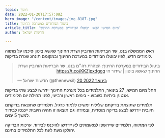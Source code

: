 ```yaml
---
topic: חינוך
date: 2022-01-20T17:57:08Z
hero_image: "/content/images/img_8187.jpg"
title: ביטול הבידודים במערכת החינוך
article_title: 'מיום חמישי הבא: יבוטלו הבידודים במערכת החינוך'
author: חדשות ישראל

---
```

ראש הממשלה בנט, שר הבריאות הורוביץ ושרת החינוך שאשא ביטון סיכמו על מתווה לימודים חדש, לפיו יבוטלו הבידודים במערכת החינוך ובמקומם תונהג שגרת בדיקות.

<blockquote class="twitter-tweet" data-lang="he"><p lang="iw" dir="rtl">ביטול הבידודים במערכת החינוך: הצהרת רה״מ בנט, שר הבריאות הורוביץ ושרת החינוך שאשא ביטון | שידור חי <a href="https://t.co/KKZjpxdggq">https://t.co/KKZjpxdggq</a></p>&mdash; חדשות ישראל (@thenewsil) <a href="https://twitter.com/thenewsil/status/1484217737840889863?ref_src=twsrc%5Etfw">20 בינואר 2022</a></blockquote> <script async src="https://platform.twitter.com/widgets.js" charset="utf-8"></script>

החל מיום חמישי, 27 בינואר, התלמידים בכל מערכת החינוך יידרשו לבצע שתי בדיקות אנטיגן ביתיות בשבוע - בימים ראשון ורביעי, לפני תחילת יום הלימודים.

תלמידים שתוצאת בדיקתם שלילית ימשיכו ללמוד כרגיל. תלמידים שתוצאת בדיקתם חיובית יידרשו לבצע בדיקה מוסדית, ובמידה וגם תוצאה זו תהיה חיובית ייכנסו לבידוד למשך 5 ימים.

לפי המתווה, תלמידים שייחשפו למאומתים לא יידרשו להיכנס לבידוד. ערכות הבדיקה יחולקו מעת לעת לכל התלמידים בחינם.